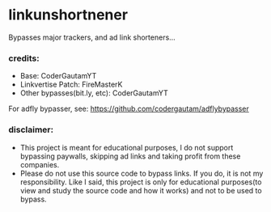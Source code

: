 # linkunshortnener
Bypasses major trackers, and ad link shorteners...

### credits:
- Base: CoderGautamYT
- Linkvertise Patch: FireMasterK
- Other bypasses(bit.ly, etc): CoderGautamYT

For adfly bypasser, see:
https://github.com/codergautam/adflybypasser

### disclaimer:
- This project is meant for educational purposes, I do not support bypassing paywalls, skipping ad links and taking profit from these companies.
- Please do not use this source code to bypass links. If you do, it is not my responsibility. Like I said, this project is only for educational purposes(to view and study the source code and how it works) and not to be used to bypass.


